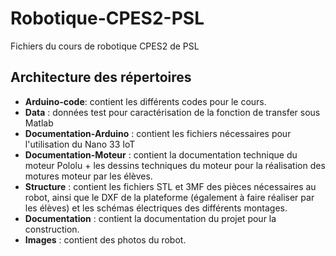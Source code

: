# Robotique-CPES2-PSL
 Fichiers du cours de robotique CPES2 de PSL
 
## Architecture des répertoires
* **Arduino-code**: contient les différents codes pour le cours.
* **Data** : données test pour caractérisation de la fonction de transfer sous Matlab
* **Documentation-Arduino** : contient les fichiers nécessaires pour l'utilisation du Nano 33 IoT
* **Documentation-Moteur** : contient la documentation technique du moteur Pololu +
 les dessins techniques du moteur pour la réalisation des motures moteur par 
 les élèves.
* **Structure** : contient les fichiers STL et 3MF des pièces nécessaires au robot,
 ainsi que le DXF de la plateforme (également à faire réaliser par les élèves) 
 et les schémas électriques des différents montages.
* **Documentation** : contient la documentation du projet pour la construction.
* **Images** : contient des photos du robot.
